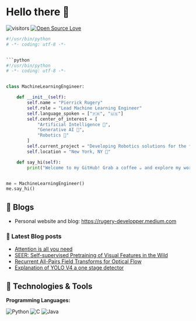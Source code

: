 # Hello there 👋

![visitors](https://visitor-badge.laobi.icu/badge?page_id=pie33000.pie33000)
[![Open Source Love](https://badges.frapsoft.com/os/v1/open-source.svg?v=102)](https://github.com/ellerbrock/open-source-badge/)

```python
#!/usr/bin/python
# -*- coding: utf-8 -*-


```python
#!/usr/bin/python
# -*- coding: utf-8 -*-


class MachineLearningEngineer:

    def __init__(self):
        self.name = "Pierrick Rugery"
        self.role = "Lead Machine Learning Engineer"
        self.language_spoken = ["🇫🇷", "🇺🇸"]
        self.center_of_interest = [
            "Artificial Intelligence 🤖",
            "Generative AI 🌌",
            "Robotics 🦾"
        ]
        self.current_project = "Developing Robotics solutions for the future 🚀"
        self.location = "New York, NY 🗽"

    def say_hi(self):
        print("Welcome to my GitHub! Grab a coffee ☕ and explore my world of tech and innovation.")


me = MachineLearningEngineer()
me.say_hi()

```

## 📝 Blogs

- Personal website and blog: https://rugery-developper.medium.com

### 📔 Latest Blog posts

<!-- BLOG-POST-LIST:START -->
- [Attention is all you need](https://becominghuman.ai/attention-is-all-you-need-16bf481d8b5c)
- [SEER: Self-supervised Pretraining of Visual Features in the Wild](https://becominghuman.ai/seer-self-supervised-pretraining-of-visual-features-in-the-wild-c1a3387ad9ec)
- [Recurrent All-Pairs Field Transforms for Optical Flow](https://becominghuman.ai/recurrent-all-pairs-field-transforms-for-optical-flow-98cf4dc05cc4)
- [Explanation of YOLO V4 a one stage detector](https://becominghuman.ai/explaining-yolov4-a-one-stage-detector-cdac0826cbd7)
<!-- BLOG-POST-LIST:END -->

## 🔧 Technologies & Tools

**Programming Languages:**

![Python](https://img.shields.io/badge/Code-Python-informational?style=flat&logo=python&logoColor=white&color=6aa6f8)
![C](https://img.shields.io/badge/Code-C-informational?style=flat&logo=rust&logoColor=white&color=6aa6f8)
![Java](https://img.shields.io/badge/Code-Java-informational?style=flat&logo=openjdk&logoColor=white&color=6aa6f8)

